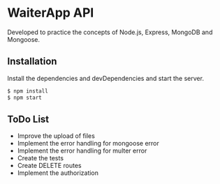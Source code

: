 # WaiterApp API

Developed to practice the concepts of Node.js, Express, MongoDB and Mongoose.

## Installation

Install the dependencies and devDependencies and start the server.

```sh
$ npm install
$ npm start
```

## ToDo List

- Improve the upload of files
- Implement the error handling for mongoose error
- Implement the error handling for multer error
- Create the tests
- Create DELETE routes
- Implement the authorization
